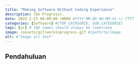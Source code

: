```yaml
---
title: "Making Software Without Coding Experience"
description: (On Progress).
date: 2025-2-23 00:00:00 +0000 #YYYY-MM-DD HH:MM:SS +/-TTTT
categories: [Software] #[TOP_CATEGORIE, SUB_CATEGORIE]
tags: [ai] # TAG names should always be lowercase
image: /assets/gif/workinprogress.gif #/path/to/image
alt: #"Image alt text"
---
```


## Pendahuluan
